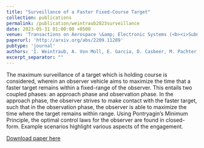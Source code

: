 ```yaml
---
title: "Surveillance of a Faster Fixed-Course Target"
collection: publications
permalink: /publication/weintraub2023surveillance
date: 2023-05-31 01:00:00 +0500
venue: 'Transactions on Aerospace \&amp; Electronic Systems (<b><i>Submitted for Review</i></b>)'
paperurl: 'http://arxiv.org/abs/2209.11289'
pubtype: 'journal'
authors: 'I. Weintraub, A. Von Moll, E. Garcia, D. Casbeer, M. Pachter'
excerpt_separator: ""
---
```

The maximum surveillance of a target which is holding course is considered, wherein an observer vehicle aims to maximize the time that a faster target remains within a fixed-range of the observer. This entails two coupled phases: an approach phase and observation phase. In the approach phase, the observer strives to make contact with the faster target, such that in the observation phase, the observer is able to maximize the time where the target remains within range. Using Pontryagin’s Minimum Principle, the optimal control laws for the observer are found in closed-form. Example scenarios highlight various aspects of the engagement.

[Download paper here](http://arxiv.org/abs/2209.11289)